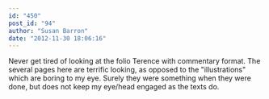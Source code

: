 ```yaml
---
id: "450"
post_id: "94"
author: "Susan Barron"
date: "2012-11-30 18:06:16"
---
```

Never get tired of looking at the folio Terence with commentary format. The several pages here are terrific looking, as opposed to the "illustrations" which are boring to my eye. Surely they were something when they were done, but does not keep my eye/head engaged as the texts do.
